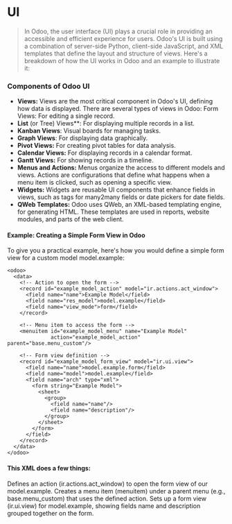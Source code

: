 # UI
> In Odoo, the user interface (UI) plays a crucial role in providing an accessible and efficient experience for users. Odoo's UI is built using a combination of server-side Python, client-side JavaScript, and XML templates that define the layout and structure of views. Here's a breakdown of how the UI works in Odoo and an example to illustrate it:

### Components of Odoo UI
- **Views:** Views are the most critical component in Odoo's UI, defining how data is displayed. There are several types of views in Odoo:
Form Views: For editing a single record.
- **List** (or Tree) Views**: For displaying multiple records in a list.
- **Kanban Views**: Visual boards for managing tasks.
- **Graph Views**: For displaying data graphically.
- **Pivot Views:** For creating pivot tables for data analysis.
- **Calendar Views:** For displaying records in a calendar format.
- **Gantt Views:** For showing records in a timeline.
- **Menus and Actions:** Menus organize the access to different models and views. Actions are configurations that define what happens when a menu item is clicked, such as opening a specific view.
- **Widgets:** Widgets are reusable UI components that enhance fields in views, such as tags for many2many fields or date pickers for date fields.
- **QWeb Templates:** Odoo uses QWeb, an XML-based templating engine, for generating HTML. These templates are used in reports, website modules, and parts of the web client.
#### Example: Creating a Simple Form View in Odoo
To give you a practical example, here's how you would define a simple form view for a custom model model.example:

```
<odoo>
  <data>
    <!-- Action to open the form -->
    <record id="example_model_action" model="ir.actions.act_window">
      <field name="name">Example Model</field>
      <field name="res_model">model.example</field>
      <field name="view_mode">form</field>
    </record>

    <!-- Menu item to access the form -->
    <menuitem id="example_model_menu" name="Example Model"
              action="example_model_action" parent="base.menu_custom"/>

    <!-- Form view definition -->
    <record id="example_model_form_view" model="ir.ui.view">
      <field name="name">model.example.form</field>
      <field name="model">model.example</field>
      <field name="arch" type="xml">
        <form string="Example Model">
          <sheet>
            <group>
              <field name="name"/>
              <field name="description"/>
            </group>
          </sheet>
        </form>
      </field>
    </record>
  </data>
</odoo>
```
#### This XML does a few things:

Defines an action (ir.actions.act_window) to open the form view of our model.example.
Creates a menu item (menuitem) under a parent menu (e.g., base.menu_custom) that uses the defined action.
Sets up a form view (ir.ui.view) for model.example, showing fields name and description grouped together on the form.
